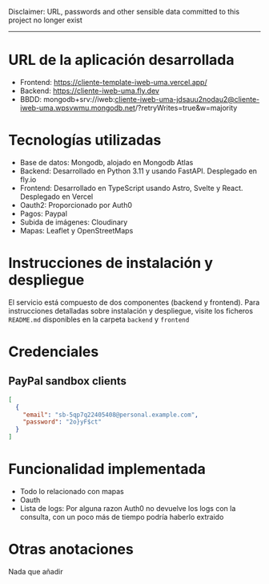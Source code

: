 Disclaimer: URL, passwords and other sensible data committed to this project no
longer exist

---

# URL de la aplicación desarrollada

- Frontend: https://cliente-template-iweb-uma.vercel.app/
- Backend: https://cliente-iweb-uma.fly.dev
- BBDD:
  mongodb+srv://iweb:cliente-iweb-uma-jdsauu2nodau2@cliente-iweb-uma.wpsvwmu.mongodb.net/?retryWrites=true&w=majority

# Tecnologías utilizadas

- Base de datos: Mongodb, alojado en Mongodb Atlas
- Backend: Desarrollado en Python 3.11 y usando FastAPI. Desplegado en fly.io
- Frontend: Desarrollado en TypeScript usando Astro, Svelte y React. Desplegado
  en Vercel
- Oauth2: Proporcionado por Auth0
- Pagos: Paypal
- Subida de imágenes: Cloudinary
- Mapas: Leaflet y OpenStreetMaps

# Instrucciones de instalación y despliegue

El servicio está compuesto de dos componentes (backend y frontend). Para
instrucciones detalladas sobre instalación y despliegue, visite los ficheros
`README.md` disponibles en la carpeta `backend` y `frontend`

# Credenciales

## PayPal sandbox clients

```json
[
  {
    "email": "sb-5qp7q22405408@personal.example.com",
    "password": "2o}yF$ct"
  }
]
```

# Funcionalidad implementada

- Todo lo relacionado con mapas
- Oauth
- Lista de logs: Por alguna razon Auth0 no devuelve los logs con la consulta,
  con un poco más de tiempo podría haberlo extraido

# Otras anotaciones

Nada que añadir
